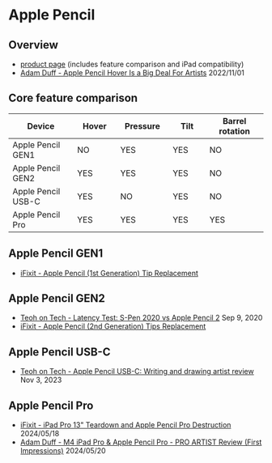 # Apple Pencil

## Overview

* [product page](https://www.apple.com/apple-pencil/) (includes feature comparison and iPad compatibility)
* [Adam Duff - Apple Pencil Hover Is a Big Deal For Artists](https://www.youtube.com/watch?v=ZpcKfipVy24) 2022/11/01

## Core feature comparison

<table><thead><tr><th width="194">Device</th><th width="101">Hover</th><th width="113">Pressure</th><th width="94">Tilt</th><th width="152">Barrel rotation</th></tr></thead><tbody><tr><td>Apple Pencil GEN1</td><td>NO</td><td>YES</td><td>YES</td><td>NO</td></tr><tr><td>Apple Pencil GEN2</td><td>YES</td><td>YES</td><td>YES</td><td>NO</td></tr><tr><td>Apple Pencil USB-C</td><td>YES</td><td>NO</td><td>YES</td><td>NO</td></tr><tr><td>Apple Pencil Pro</td><td>YES</td><td>YES</td><td>YES</td><td>YES</td></tr></tbody></table>

## Apple Pencil GEN1

* [iFixit - Apple Pencil (1st Generation) Tip Replacement ](https://www.ifixit.com/Guide/Apple+Pencil+\(1st+Generation\)+Tip+Replacement/154444)

## Apple Pencil GEN2

* [Teoh on Tech - Latency Test: S-Pen 2020 vs Apple Pencil 2](https://www.youtube.com/watch?v=68n7PChzsCk) Sep 9, 2020
* [iFixit - Apple Pencil (2nd Generation) Tips Replacement](https://www.ifixit.com/Guide/Apple+Pencil+\(2nd+Generation\)+Tips+Replacement/154401) &#x20;

## Apple Pencil USB-C

* [Teoh on Tech - Apple Pencil USB-C: Writing and drawing artist review](https://www.youtube.com/watch?v=4\_g6a8YBEWQ) Nov 3, 2023

## Apple Pencil Pro

* [iFixit - iPad Pro 13" Teardown and Apple Pencil Pro Destruction](https://www.youtube.com/watch?v=V8oN2CjJeoE) 2024/05/18&#x20;
* [Adam Duff - M4 iPad Pro & Apple Pencil Pro - PRO ARTIST Review (First Impressions)](https://www.youtube.com/watch?v=lIb6s8zEBLE) 2024/05/20



